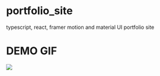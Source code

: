 # portfolio_site
typescript, react, framer motion and material UI portfolio site

# DEMO GIF

![](https://github.com/ghf20/portfolio_site/tree/main/portfolio-app/resources/Site.gif)
